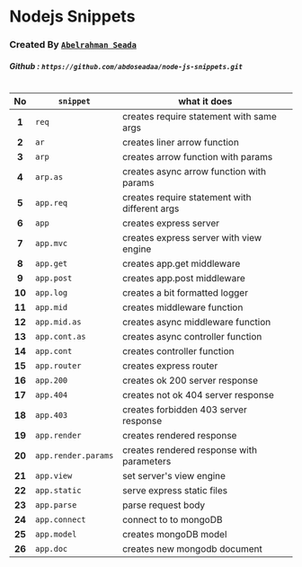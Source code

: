 # **Nodejs Snippets**

### Created By [`Abelrahman Seada`](https://twitter.com/abdoseadaa)

##### Github : `https://github.com/abdoseadaa/node-js-snippets.git`

#

|   No   | `snippet`           | what it does                                  |
| :----: | ------------------- | --------------------------------------------- |
| **1**  | `req`               | creates require statement with same args      |
| **2**  | `ar`                | creates liner arrow function                  |
| **3**  | `arp`               | creates arrow function with params            |
| **4**  | `arp.as`            | creates async arrow function with params      |
| **5**  | `app.req`           | creates require statement with different args |
| **6**  | `app`               | creates express server                        |
| **7**  | `app.mvc`           | creates express server with view engine       |
| **8**  | `app.get`           | creates app.get middleware                    |
| **9**  | `app.post`          | creates app.post middleware                   |
| **10** | `app.log`           | creates a bit formatted logger                |
| **11** | `app.mid`           | creates middleware function                   |
| **12** | `app.mid.as`        | creates async middleware function             |
| **13** | `app.cont.as`       | creates async controller function             |
| **14** | `app.cont`          | creates controller function                   |
| **15** | `app.router`        | creates express router                        |
| **16** | `app.200`           | creates ok 200 server response                |
| **17** | `app.404`           | creates not ok 404 server response            |
| **18** | `app.403`           | creates forbidden 403 server response         |
| **19** | `app.render`        | creates rendered response                     |
| **20** | `app.render.params` | creates rendered response with parameters     |
| **21** | `app.view`          | set server's view engine                      |
| **22** | `app.static`        | serve express static files                    |
| **23** | `app.parse`         | parse request body                            |
| **24** | `app.connect`       | connect to to mongoDB                         |
| **25** | `app.model`         | creates mongoDB model                         |
| **26** | `app.doc`           | creates new mongodb document                  |
